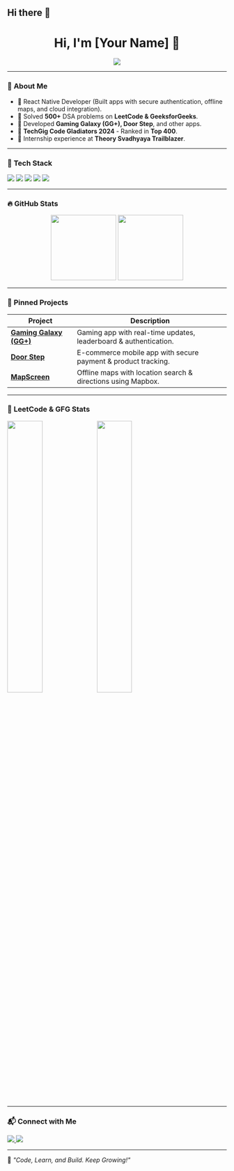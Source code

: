 ## Hi there 👋

<h1 align="center">Hi, I'm [Your Name] 👋</h1>

<p align="center">
  <img src="https://readme-typing-svg.herokuapp.com?font=Fira+Code&pause=1000&color=00A9FF&width=500&lines=React+Native+Developer;Kotlin+Enthusiast;Problem+Solver+%F0%9F%A7%91%E2%80%8D%F0%9F%92%BB;TechGig+Code+Gladiators+Top+400;LeetCode+%7C+GFG+500%2B+Problems" />
</p>

---

### 🚀 **About Me**
- 🔹 React Native Developer (Built apps with secure authentication, offline maps, and cloud integration).  
- 🔹 Solved **500+** DSA problems on **LeetCode & GeeksforGeeks**.  
- 🔹 Developed **Gaming Galaxy (GG+), Door Step**, and other apps.  
- 🔹 **TechGig Code Gladiators 2024** - Ranked in **Top 400**.  
- 🔹 Internship experience at **Theory Svadhyaya Trailblazer**.  

---

### 📌 **Tech Stack**
<p align="left">
  <img src="https://img.shields.io/badge/React_Native-61DAFB?style=for-the-badge&logo=react&logoColor=white" />
  <img src="https://img.shields.io/badge/Kotlin-0095D5?style=for-the-badge&logo=kotlin&logoColor=white" />
  <img src="https://img.shields.io/badge/Firebase-FFCA28?style=for-the-badge&logo=firebase&logoColor=black" />
  <img src="https://img.shields.io/badge/Mapbox-000000?style=for-the-badge&logo=mapbox&logoColor=white" />
  <img src="https://img.shields.io/badge/LeetCode-FFA116?style=for-the-badge&logo=leetcode&logoColor=black" />
</p>

---

### 🔥 **GitHub Stats**
<p align="center">
  <img src="https://github-readme-stats.vercel.app/api?username=YourGitHubUsername&show_icons=true&theme=radical" height="150px"/>
  <img src="https://github-readme-streak-stats.herokuapp.com/?user=YourGitHubUsername&theme=radical" height="150px"/>
</p>

---

### 📌 **Pinned Projects**
| Project | Description |
|---------|------------|
| **[Gaming Galaxy (GG+)](https://github.com/YourGitHubUsername/GamingGalaxy)** | Gaming app with real-time updates, leaderboard & authentication. |
| **[Door Step](https://github.com/YourGitHubUsername/DoorStepApp)** | E-commerce mobile app with secure payment & product tracking. |
| **[MapScreen](https://github.com/YourGitHubUsername/MapScreen)** | Offline maps with location search & directions using Mapbox. |

---

### 🎯 **LeetCode & GFG Stats**
<p align="left">
  <img src="https://leetcard.jacoblin.cool/YourLeetCodeUsername?theme=dark&font=Montserrat" width="40%" />
  <img src="https://geeks-for-geeks-stats-api-napiyo.vercel.app/api?user=YourGFGUsername" width="40%" />
</p>

---

### 📬 **Connect with Me**
<p align="left">
  <a href="https://www.linkedin.com/in/YourLinkedIn/" target="_blank">
    <img src="https://img.shields.io/badge/LinkedIn-0A66C2?style=for-the-badge&logo=linkedin&logoColor=white" />
  </a>
  <a href="mailto:your.email@example.com">
    <img src="https://img.shields.io/badge/Email-D14836?style=for-the-badge&logo=gmail&logoColor=white" />
  </a>
</p>

---

🚀 _"Code, Learn, and Build. Keep Growing!"_  

